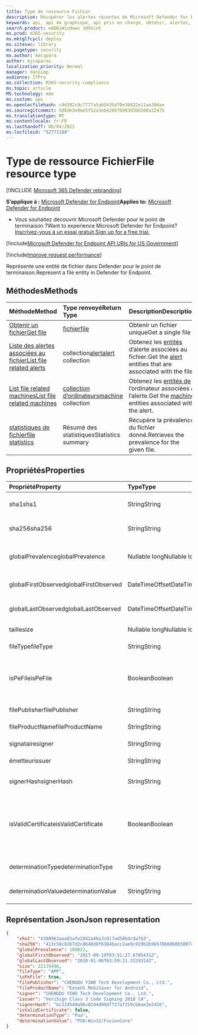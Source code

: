 ```yaml
---
title: Type de ressource Fichier
description: Récupérer les alertes récentes de Microsoft Defender for Endpoint relatives aux fichiers.
keywords: api, api de graphique, api pris en charge, obtenir, alertes, récent
search.product: eADQiWindows 10XVcnh
ms.prod: m365-security
ms.mktglfcycl: deploy
ms.sitesec: library
ms.pagetype: security
ms.author: macapara
author: mjcaparas
localization_priority: Normal
manager: dansimp
audience: ITPro
ms.collection: M365-security-compliance
ms.topic: article
MS.technology: mde
ms.custom: api
ms.openlocfilehash: c4d392c9c7777a5ab5435d70e36822e11aa39dae
ms.sourcegitcommit: 5d8de3e9ee5f52a3eb4206f690365bb108a3247b
ms.translationtype: MT
ms.contentlocale: fr-FR
ms.lasthandoff: 06/04/2021
ms.locfileid: "52771188"
---
```

# <a name="file-resource-type"></a><span data-ttu-id="019ac-104">Type de ressource Fichier</span><span class="sxs-lookup"><span data-stu-id="019ac-104">File resource type</span></span>

[!INCLUDE [Microsoft 365 Defender rebranding](../../includes/microsoft-defender.md)]


<span data-ttu-id="019ac-105">**S’applique à :** [Microsoft Defender for Endpoint](https://go.microsoft.com/fwlink/?linkid=2154037)</span><span class="sxs-lookup"><span data-stu-id="019ac-105">**Applies to:** [Microsoft Defender for Endpoint](https://go.microsoft.com/fwlink/?linkid=2154037)</span></span>

- <span data-ttu-id="019ac-106">Vous souhaitez découvrir Microsoft Defender pour le point de terminaison ?</span><span class="sxs-lookup"><span data-stu-id="019ac-106">Want to experience Microsoft Defender for Endpoint?</span></span> [<span data-ttu-id="019ac-107">Inscrivez-vous à un essai gratuit.</span><span class="sxs-lookup"><span data-stu-id="019ac-107">Sign up for a free trial.</span></span>](https://www.microsoft.com/microsoft-365/windows/microsoft-defender-atp?ocid=docs-wdatp-exposedapis-abovefoldlink) 

[!include[Microsoft Defender for Endpoint API URIs for US Government](../../includes/microsoft-defender-api-usgov.md)]

[!include[Improve request performance](../../includes/improve-request-performance.md)]


<span data-ttu-id="019ac-108">Représente une entité de fichier dans Defender pour le point de terminaison.</span><span class="sxs-lookup"><span data-stu-id="019ac-108">Represent a file entity in Defender for Endpoint.</span></span>

## <a name="methods"></a><span data-ttu-id="019ac-109">Méthodes</span><span class="sxs-lookup"><span data-stu-id="019ac-109">Methods</span></span>
<span data-ttu-id="019ac-110">Méthode</span><span class="sxs-lookup"><span data-stu-id="019ac-110">Method</span></span>|<span data-ttu-id="019ac-111">Type renvoyé</span><span class="sxs-lookup"><span data-stu-id="019ac-111">Return Type</span></span> |<span data-ttu-id="019ac-112">Description</span><span class="sxs-lookup"><span data-stu-id="019ac-112">Description</span></span>
:---|:---|:---
[<span data-ttu-id="019ac-113">Obtenir un fichier</span><span class="sxs-lookup"><span data-stu-id="019ac-113">Get file</span></span>](get-file-information.md) | [<span data-ttu-id="019ac-114">fichier</span><span class="sxs-lookup"><span data-stu-id="019ac-114">file</span></span>](files.md) | <span data-ttu-id="019ac-115">Obtenir un fichier unique</span><span class="sxs-lookup"><span data-stu-id="019ac-115">Get a single file</span></span> 
[<span data-ttu-id="019ac-116">Liste des alertes associées au fichier</span><span class="sxs-lookup"><span data-stu-id="019ac-116">List file related alerts</span></span>](get-file-related-alerts.md) | <span data-ttu-id="019ac-117">collection[alert](alerts.md)</span><span class="sxs-lookup"><span data-stu-id="019ac-117">[alert](alerts.md) collection</span></span> | <span data-ttu-id="019ac-118">Obtenez les [entités](alerts.md) d’alerte associées au fichier.</span><span class="sxs-lookup"><span data-stu-id="019ac-118">Get the [alert](alerts.md) entities that are associated with the file.</span></span>
[<span data-ttu-id="019ac-119">List file related machines</span><span class="sxs-lookup"><span data-stu-id="019ac-119">List file related machines</span></span>](get-file-related-machines.md) | <span data-ttu-id="019ac-120">[collection d’ordinateurs](machine.md)</span><span class="sxs-lookup"><span data-stu-id="019ac-120">[machine](machine.md) collection</span></span> | <span data-ttu-id="019ac-121">Obtenez les [entités de](machine.md) l’ordinateur associées à l’alerte.</span><span class="sxs-lookup"><span data-stu-id="019ac-121">Get the [machine](machine.md) entities associated with the alert.</span></span>
[<span data-ttu-id="019ac-122">statistiques de fichier</span><span class="sxs-lookup"><span data-stu-id="019ac-122">file statistics</span></span>](get-file-statistics.md) | <span data-ttu-id="019ac-123">Résumé des statistiques</span><span class="sxs-lookup"><span data-stu-id="019ac-123">Statistics summary</span></span> | <span data-ttu-id="019ac-124">Récupère la prévalence du fichier donné.</span><span class="sxs-lookup"><span data-stu-id="019ac-124">Retrieves the prevalence for the given file.</span></span>


## <a name="properties"></a><span data-ttu-id="019ac-125">Propriétés</span><span class="sxs-lookup"><span data-stu-id="019ac-125">Properties</span></span>
|<span data-ttu-id="019ac-126">Propriété</span><span class="sxs-lookup"><span data-stu-id="019ac-126">Property</span></span> | <span data-ttu-id="019ac-127">Type</span><span class="sxs-lookup"><span data-stu-id="019ac-127">Type</span></span>    |   <span data-ttu-id="019ac-128">Description</span><span class="sxs-lookup"><span data-stu-id="019ac-128">Description</span></span> |
|:---|:---|:---|
|<span data-ttu-id="019ac-129">sha1</span><span class="sxs-lookup"><span data-stu-id="019ac-129">sha1</span></span> | <span data-ttu-id="019ac-130">String</span><span class="sxs-lookup"><span data-stu-id="019ac-130">String</span></span> | <span data-ttu-id="019ac-131">Hachage Sha1 du contenu du fichier</span><span class="sxs-lookup"><span data-stu-id="019ac-131">Sha1 hash of the file content</span></span> |
|<span data-ttu-id="019ac-132">sha256</span><span class="sxs-lookup"><span data-stu-id="019ac-132">sha256</span></span> | <span data-ttu-id="019ac-133">String</span><span class="sxs-lookup"><span data-stu-id="019ac-133">String</span></span> | <span data-ttu-id="019ac-134">Hachage Sha256 du contenu du fichier</span><span class="sxs-lookup"><span data-stu-id="019ac-134">Sha256 hash of the file content</span></span> |
|<span data-ttu-id="019ac-135">globalPrevalence</span><span class="sxs-lookup"><span data-stu-id="019ac-135">globalPrevalence</span></span> | <span data-ttu-id="019ac-136">Nullable long</span><span class="sxs-lookup"><span data-stu-id="019ac-136">Nullable long</span></span> | <span data-ttu-id="019ac-137">Prévalence des fichiers au sein de l’organisation</span><span class="sxs-lookup"><span data-stu-id="019ac-137">File prevalence across organization</span></span> |
|<span data-ttu-id="019ac-138">globalFirstObserved</span><span class="sxs-lookup"><span data-stu-id="019ac-138">globalFirstObserved</span></span> | <span data-ttu-id="019ac-139">DateTimeOffset</span><span class="sxs-lookup"><span data-stu-id="019ac-139">DateTimeOffset</span></span> | <span data-ttu-id="019ac-140">Première observation du fichier</span><span class="sxs-lookup"><span data-stu-id="019ac-140">First time the file was observed</span></span> |
|<span data-ttu-id="019ac-141">globalLastObserved</span><span class="sxs-lookup"><span data-stu-id="019ac-141">globalLastObserved</span></span> | <span data-ttu-id="019ac-142">DateTimeOffset</span><span class="sxs-lookup"><span data-stu-id="019ac-142">DateTimeOffset</span></span> | <span data-ttu-id="019ac-143">Dernière observation du fichier</span><span class="sxs-lookup"><span data-stu-id="019ac-143">Last time the file was observed</span></span> |
|<span data-ttu-id="019ac-144">taille</span><span class="sxs-lookup"><span data-stu-id="019ac-144">size</span></span> | <span data-ttu-id="019ac-145">Nullable long</span><span class="sxs-lookup"><span data-stu-id="019ac-145">Nullable long</span></span> | <span data-ttu-id="019ac-146">Taille du fichier</span><span class="sxs-lookup"><span data-stu-id="019ac-146">Size of the file</span></span> |
|<span data-ttu-id="019ac-147">fileType</span><span class="sxs-lookup"><span data-stu-id="019ac-147">fileType</span></span> | <span data-ttu-id="019ac-148">String</span><span class="sxs-lookup"><span data-stu-id="019ac-148">String</span></span> | <span data-ttu-id="019ac-149">Type du fichier</span><span class="sxs-lookup"><span data-stu-id="019ac-149">Type of the file</span></span> |
|<span data-ttu-id="019ac-150">isPeFile</span><span class="sxs-lookup"><span data-stu-id="019ac-150">isPeFile</span></span> | <span data-ttu-id="019ac-151">Boolean</span><span class="sxs-lookup"><span data-stu-id="019ac-151">Boolean</span></span> | <span data-ttu-id="019ac-152">true si le fichier est portable exécutable (par exemple, « DLL », « EXE », etc.)</span><span class="sxs-lookup"><span data-stu-id="019ac-152">true if the file is portable executable (e.g. "DLL", "EXE", etc.)</span></span> |
|<span data-ttu-id="019ac-153">filePublisher</span><span class="sxs-lookup"><span data-stu-id="019ac-153">filePublisher</span></span> | <span data-ttu-id="019ac-154">String</span><span class="sxs-lookup"><span data-stu-id="019ac-154">String</span></span> | <span data-ttu-id="019ac-155">Éditeur de fichiers</span><span class="sxs-lookup"><span data-stu-id="019ac-155">File publisher</span></span> |
|<span data-ttu-id="019ac-156">fileProductName</span><span class="sxs-lookup"><span data-stu-id="019ac-156">fileProductName</span></span> | <span data-ttu-id="019ac-157">String</span><span class="sxs-lookup"><span data-stu-id="019ac-157">String</span></span> | <span data-ttu-id="019ac-158">Nom du produit</span><span class="sxs-lookup"><span data-stu-id="019ac-158">Product name</span></span> |
|<span data-ttu-id="019ac-159">signataire</span><span class="sxs-lookup"><span data-stu-id="019ac-159">signer</span></span> | <span data-ttu-id="019ac-160">String</span><span class="sxs-lookup"><span data-stu-id="019ac-160">String</span></span> | <span data-ttu-id="019ac-161">Signataire de fichiers</span><span class="sxs-lookup"><span data-stu-id="019ac-161">File signer</span></span> |
|<span data-ttu-id="019ac-162">émetteur</span><span class="sxs-lookup"><span data-stu-id="019ac-162">issuer</span></span> | <span data-ttu-id="019ac-163">String</span><span class="sxs-lookup"><span data-stu-id="019ac-163">String</span></span> | <span data-ttu-id="019ac-164">Émetteur de fichier</span><span class="sxs-lookup"><span data-stu-id="019ac-164">File issuer</span></span> |
|<span data-ttu-id="019ac-165">signerHash</span><span class="sxs-lookup"><span data-stu-id="019ac-165">signerHash</span></span> | <span data-ttu-id="019ac-166">String</span><span class="sxs-lookup"><span data-stu-id="019ac-166">String</span></span> | <span data-ttu-id="019ac-167">Hachage du certificat de signature</span><span class="sxs-lookup"><span data-stu-id="019ac-167">Hash of the signing certificate</span></span> |
|<span data-ttu-id="019ac-168">isValidCertificate</span><span class="sxs-lookup"><span data-stu-id="019ac-168">isValidCertificate</span></span> | <span data-ttu-id="019ac-169">Boolean</span><span class="sxs-lookup"><span data-stu-id="019ac-169">Boolean</span></span> | <span data-ttu-id="019ac-170">Le certificat de signature a été vérifié avec succès par l’agent Microsoft Defender for Endpoint</span><span class="sxs-lookup"><span data-stu-id="019ac-170">Was signing certificate successfully verified by Microsoft Defender for Endpoint agent</span></span> |
|<span data-ttu-id="019ac-171">determinationType</span><span class="sxs-lookup"><span data-stu-id="019ac-171">determinationType</span></span> | <span data-ttu-id="019ac-172">String</span><span class="sxs-lookup"><span data-stu-id="019ac-172">String</span></span> | <span data-ttu-id="019ac-173">Type de détermination du fichier</span><span class="sxs-lookup"><span data-stu-id="019ac-173">The determination type of the file</span></span> |
|<span data-ttu-id="019ac-174">determinationValue</span><span class="sxs-lookup"><span data-stu-id="019ac-174">determinationValue</span></span> | <span data-ttu-id="019ac-175">String</span><span class="sxs-lookup"><span data-stu-id="019ac-175">String</span></span> | <span data-ttu-id="019ac-176">Valeur de détermination</span><span class="sxs-lookup"><span data-stu-id="019ac-176">Determination value</span></span> |


## <a name="json-representation"></a><span data-ttu-id="019ac-177">Représentation Json</span><span class="sxs-lookup"><span data-stu-id="019ac-177">Json representation</span></span>

```json
{
    "sha1": "4388963aaa83afe2042a46a3c017ad50bdcdafb3",
    "sha256": "413c58c8267d2c8648d8f6384bacc2ae9c929b2b96578b6860b5087cd1bd6462",
    "globalPrevalence": 180022,
    "globalFirstObserved": "2017-09-19T03:51:27.6785431Z",
    "globalLastObserved": "2020-01-06T03:59:21.3229314Z",
    "size": 22139496,
    "fileType": "APP",
    "isPeFile": true,
    "filePublisher": "CHENGDU YIWO Tech Development Co., Ltd.",
    "fileProductName": "EaseUS MobiSaver for Android",
    "signer": "CHENGDU YIWO Tech Development Co., Ltd.",
    "issuer": "VeriSign Class 3 Code Signing 2010 CA",
    "signerHash": "6c3245d4a9bc0244d99dff27af259cbbae2e2d16",
    "isValidCertificate": false,
    "determinationType": "Pua",
    "determinationValue": "PUA:Win32/FusionCore"
}
```
